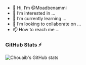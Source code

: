 - 👋 Hi, I’m @Moadbenammi
- 👀 I’m interested in ...
- 🌱 I’m currently learning ...
- 💞️ I’m looking to collaborate on ...
- 📫 How to reach me ...

<!---
Moadbenammi/Moadbenammi is a ✨ special ✨ repository because its `README.md` (this file) appears on your GitHub profile.
You can click the Preview link to take a look at your changes.
--->
### GitHub Stats ⚡

![Chouaib's GitHub stats](https://github-readme-stats.vercel.app/api?username=Moadbenammi&show_icons=true&theme=radical)

